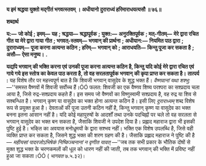 **य इमं श्रद्धया युक्तो मद्गीतं भगवत्स्तवम् ।** **अधीयानो दुराराध्यं हरिमाराधयत्यसौ ॥ ७६॥** 

**शब्दार्थ** 

**य:—** **जो कोई** **; इमम्—** **यह** **; श्रद्धया—** **श्रद्धापूर्वक** **; युक्त:—** **अनुरक्तिपूर्वक** **; मत्-गीतम्—** **मेरे द्वारा रचित गीत या मेरे द्वारा गाया** **गीत** **; भगवत्-स्तवम्—** **भगवान् की प्रार्थना** **; अधीयान:—** **नियमित पाठ द्वारा** **; दुराराध्यम्—** **पूजा करना अत्यन्त कठिन** **; हरिम्—** **भगवान् को** **; आराधयति—** **किन्तु पूजा कर सकता है** **; असौ—** **ऐसा मनुष्य।** **.** 

**यद्यपि भगवान् की भक्ति करना एवं उनकी पूजा करना अत्यन्त कठिन है, किन्तु यदि कोई** **मेरे द्वारा रचित एवं गाये गये इस स्तोत्र का केवल पाठ करता है, तो वह सरलतापूर्वक भगवान्** **की कृपा प्राप्त कर सकता है।** **तात्पर्य :** यह विशेष तौर पर महत्त्वपूर्ण बात है कि शिवजी भगवान् वासुदेव के शुद्ध भक्त हैं। *वैष्णवानां यथा शश्भु:* —''समस्त वैष्णवों में शिवजी सर्वोच्च हैं।ÓÓ फलत: शिवजी का एक वैष्णव शिष्य परश्परा का सश्प्रदाय चला आया है, जिसे रुद्र-सश्प्रदाय कहते हैं। इस समय जो वैष्णवों का विष्णुस्वामी सश्प्रदाय है, वह रुद्र या शिव से सश्बन्धित है। भगवान् कृष्ण या वासुदेव का भक्त होना अत्यन्त कठिन है। इसी लिए *दुराराध्यम्* शब्द विशेष रूप से प्रयुक्त हुआ है। देवताओं की पूजा उतनी कठिन नहीं है, किन्तु भगवान् कृष्ण या वासुदेव का भक्त बनना इतना आसान नहीं है। यदि कोई महापुरुषों के आदर्शों तथा उनके पदचिह्नों पर चले तो वह सरलता से भगवान् वासुदेव का भक्त बन सकता है, जैसाकि शिवजी ने उपदेश दिया है। प्रह्लाद महाराज द्वारा भी इसकी पुष्टि हुई है। भकि्त का अवयास मनोधॢमयों के द्वारा सश्भव नहीं। भक्ति एक विशेष उपलब्धि है, जिसे वही व्यक्ति प्राप्त कर सकता है, जिसने शुद्ध भक्त की शरण ग्रहण की है। जैसाकि प्रह्लाद महाराज ने पुष्टि की है— *महीयसां* *पादरजोऽभिषेकं निष्किञ्चनानां न वृणीत यावत्* —''जब तक सभी प्रकार के भौतिक दोषों से मुक्त शुद्ध भक्त के चरणकमलों की धूल को धारण नहीं की जाती, तब तक भगवान् की भक्ति में प्रविष्ट नहीं हुआ जा सकता।ÓÓ ( *भागवत* ७.५.३२)।  